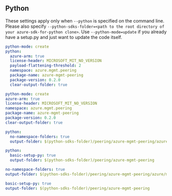 ## Python

These settings apply only when `--python` is specified on the command line.
Please also specify `--python-sdks-folder=<path to the root directory of your azure-sdk-for-python clone>`.
Use `--python-mode=update` if you already have a setup.py and just want to update the code itself.

``` yaml $(python) && !$(track2)
python-mode: create
python:
  azure-arm: true
  license-header: MICROSOFT_MIT_NO_VERSION
  payload-flattening-threshold: 2
  namespace: azure.mgmt.peering
  package-name: azure-mgmt-peering
  package-version: 0.2.0
  clear-output-folder: true
```
``` yaml $(python) && $(track2)
python-mode: create
azure-arm: true
license-header: MICROSOFT_MIT_NO_VERSION
namespace: azure.mgmt.peering
package-name: azure-mgmt-peering
package-version: 0.2.0
clear-output-folder: true
```

``` yaml $(python) && $(python-mode) == 'update' && !$(track2)
python:
  no-namespace-folders: true
  output-folder: $(python-sdks-folder)/peering/azure-mgmt-peering/azure/mgmt/peering
```
``` yaml $(python) && $(python-mode) == 'create' && !$(track2)
python:
  basic-setup-py: true
  output-folder: $(python-sdks-folder)/peering/azure-mgmt-peering
```
``` yaml $(python) && $(python-mode) == 'update' && $(track2)
no-namespace-folders: true
output-folder: $(python-sdks-folder)/peering/azure-mgmt-peering/azure/mgmt/peering
```
``` yaml $(python) && $(python-mode) == 'create' && $(track2)
basic-setup-py: true
output-folder: $(python-sdks-folder)/peering/azure-mgmt-peering
```
